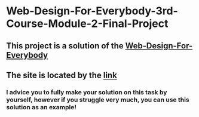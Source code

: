 # Web-Design-For-Everybody-3rd-Course-Module-2-Final-Project
## This project is a solution of the [Web-Design-For-Everybody](https://www.coursera.org/learn/javascript/home/module/2)
## The site is located by the [link](https://infectedduck.github.io/Web-Design-For-Everybody-3rd-Course-Module-2/)
### I advice you to fully make your solution on this task by yourself, however if you struggle very much, you can use this solution as an example!
